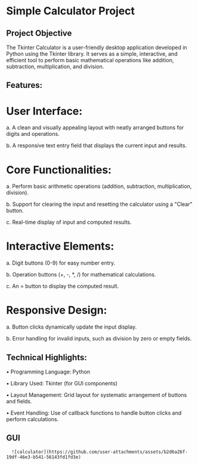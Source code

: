 # Simple Calculator Project
## Project Objective
The Tkinter Calculator is a user-friendly desktop application developed in Python using the Tkinter library. It serves as a simple, interactive, and efficient tool to perform basic mathematical operations like addition, subtraction, multiplication, and division.
## Features:
# User Interface:
  a.  A clean and visually appealing layout with neatly arranged buttons for digits and operations.

  b.  A responsive text entry field that displays the current input and results.
#	Core Functionalities:
  a. 	Perform basic arithmetic operations (addition, subtraction, multiplication, division).

  b.  Support for clearing the input and resetting the calculator using a "Clear" button.

  c.  Real-time display of input and computed results.
#	Interactive Elements:
  a.  Digit buttons (0-9) for easy number entry.

  b. 	Operation buttons (+, -, *, /) for mathematical calculations.

  c. 	An = button to display the computed result.
#	Responsive Design:
  a. 	Button clicks dynamically update the input display.

  b. 	Error handling for invalid inputs, such as division by zero or empty fields.
## Technical Highlights:
  • 	Programming Language: Python

  • 	Library Used: Tkinter (for GUI components)

  • 	Layout Management: Grid layout for systematic arrangement of buttons and fields.

  • 	Event Handling: Use of callback functions to handle button clicks and perform calculations.
## GUI
      ![calculator](https://github.com/user-attachments/assets/b2d6a26f-19df-46e3-b541-56143fd1fd3e)

